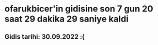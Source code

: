 # ofarukbicer'in gidisine son 7 gun 20 saat 29 dakika 29 saniye kaldi

## Gidis tarihi: 30.09.2022 :(